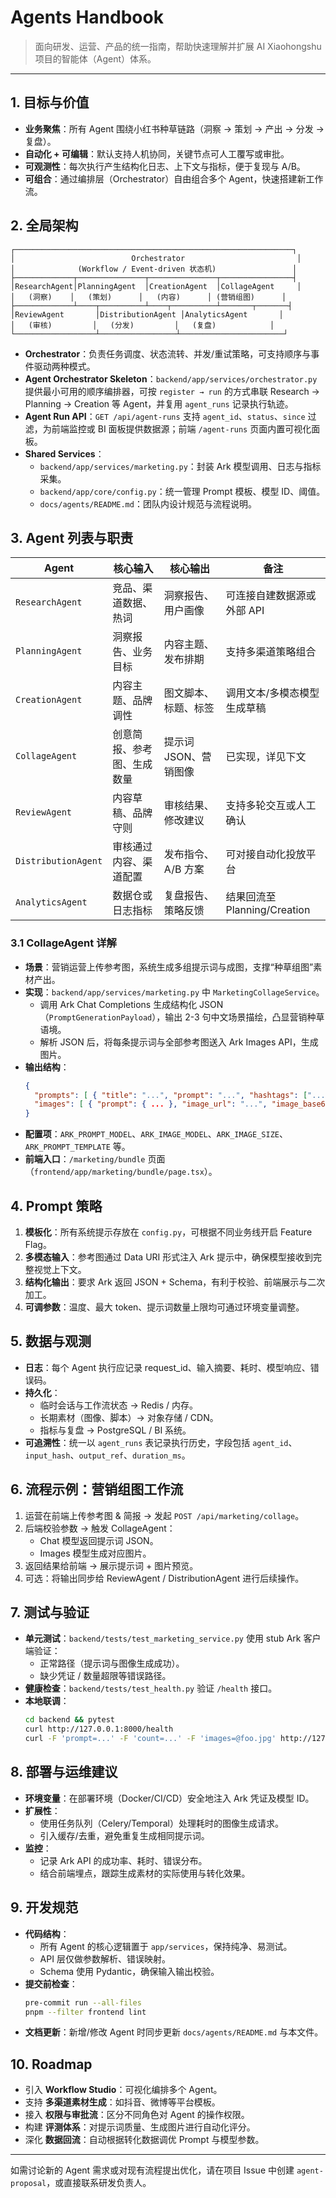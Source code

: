 # Agents Handbook

> 面向研发、运营、产品的统一指南，帮助快速理解并扩展 AI Xiaohongshu 项目的智能体（Agent）体系。

---

## 1. 目标与价值

- **业务聚焦**：所有 Agent 围绕小红书种草链路（洞察 → 策划 → 产出 → 分发 → 复盘）。
- **自动化 + 可编辑**：默认支持人机协同，关键节点可人工覆写或审批。
- **可观测性**：每次执行产生结构化日志、上下文与指标，便于复现与 A/B。
- **可组合**：通过编排层（Orchestrator）自由组合多个 Agent，快速搭建新工作流。

## 2. 全局架构

```
┌──────────────────────────────────────────────────────────────┐
│                          Orchestrator                         │
│              (Workflow / Event-driven 状态机)                 │
├─────────────┬───────────────┬───────────────┬────────────────┤
│ResearchAgent│PlanningAgent  │CreationAgent  │CollageAgent     │
│   (洞察)    │   (策划)      │   (内容)      │ (营销组图)      │
├─────────────┴────┬──────────┴────┬──────────┴───────┬───────┤
│ReviewAgent       │DistributionAgent │AnalyticsAgent       │
│   (审核)         │   (分发)         │   (复盘)            │
└──────────────────┴─────────────────┴───────────────────────┘
```

- **Orchestrator**：负责任务调度、状态流转、并发/重试策略，可支持顺序与事件驱动两种模式。
- **Agent Orchestrator Skeleton**：`backend/app/services/orchestrator.py` 提供最小可用的顺序编排器，可按 `register → run` 的方式串联 Research → Planning → Creation 等 Agent，并复用 `agent_runs` 记录执行轨迹。
- **Agent Run API**：`GET /api/agent-runs` 支持 `agent_id`、`status`、`since` 过滤，为前端监控或 BI 面板提供数据源；前端 `/agent-runs` 页面内置可视化面板。
- **Shared Services**：
  - `backend/app/services/marketing.py`：封装 Ark 模型调用、日志与指标采集。
  - `backend/app/core/config.py`：统一管理 Prompt 模板、模型 ID、阈值。
  - `docs/agents/README.md`：团队内设计规范与流程说明。

## 3. Agent 列表与职责

| Agent | 核心输入 | 核心输出 | 备注 |
| --- | --- | --- | --- |
| `ResearchAgent` | 竞品、渠道数据、热词 | 洞察报告、用户画像 | 可连接自建数据源或外部 API |
| `PlanningAgent` | 洞察报告、业务目标 | 内容主题、发布排期 | 支持多渠道策略组合 |
| `CreationAgent` | 内容主题、品牌调性 | 图文脚本、标题、标签 | 调用文本/多模态模型生成草稿 |
| `CollageAgent` | 创意简报、参考图、生成数量 | 提示词 JSON、营销图像 | 已实现，详见下文 |
| `ReviewAgent` | 内容草稿、品牌守则 | 审核结果、修改建议 | 支持多轮交互或人工确认 |
| `DistributionAgent` | 审核通过内容、渠道配置 | 发布指令、A/B 方案 | 可对接自动化投放平台 |
| `AnalyticsAgent` | 数据仓或日志指标 | 复盘报告、策略反馈 | 结果回流至 Planning/Creation |

### 3.1 CollageAgent 详解

- **场景**：营销运营上传参考图，系统生成多组提示词与成图，支撑“种草组图”素材产出。
- **实现**：`backend/app/services/marketing.py` 中 `MarketingCollageService`。
  - 调用 Ark Chat Completions 生成结构化 JSON（`PromptGenerationPayload`），输出 2-3 句中文场景描绘，凸显营销种草语境。
  - 解析 JSON 后，将每条提示词与全部参考图送入 Ark Images API，生成图片。
- **输出结构**：
  ```json
  {
    "prompts": [ { "title": "...", "prompt": "...", "hashtags": ["..."] } ],
    "images": [ { "prompt": { ... }, "image_url": "...", "image_base64": "..." } ]
  }
  ```
- **配置项**：`ARK_PROMPT_MODEL`、`ARK_IMAGE_MODEL`、`ARK_IMAGE_SIZE`、`ARK_PROMPT_TEMPLATE` 等。
- **前端入口**：`/marketing/bundle` 页面（`frontend/app/marketing/bundle/page.tsx`）。

## 4. Prompt 策略

1. **模板化**：所有系统提示存放在 `config.py`，可根据不同业务线开启 Feature Flag。
2. **多模态输入**：参考图通过 Data URI 形式注入 Ark 提示中，确保模型接收到完整视觉上下文。
3. **结构化输出**：要求 Ark 返回 JSON + Schema，有利于校验、前端展示与二次加工。
4. **可调参数**：温度、最大 token、提示词数量上限均可通过环境变量调整。

## 5. 数据与观测

- **日志**：每个 Agent 执行应记录 request_id、输入摘要、耗时、模型响应、错误码。
- **持久化**：
  - 临时会话与工作流状态 → Redis / 内存。
  - 长期素材（图像、脚本）→ 对象存储 / CDN。
  - 指标与复盘 → PostgreSQL / BI 系统。
- **可追溯性**：统一以 `agent_runs` 表记录执行历史，字段包括 `agent_id`、`input_hash`、`output_ref`、`duration_ms`。

## 6. 流程示例：营销组图工作流

1. 运营在前端上传参考图 & 简报 → 发起 `POST /api/marketing/collage`。
2. 后端校验参数 → 触发 CollageAgent：
   - Chat 模型返回提示词 JSON。
   - Images 模型生成对应图片。
3. 返回结果给前端 → 展示提示词 + 图片预览。
4. 可选：将输出同步给 ReviewAgent / DistributionAgent 进行后续操作。

## 7. 测试与验证

- **单元测试**：`backend/tests/test_marketing_service.py` 使用 stub Ark 客户端验证：
  - 正常路径（提示词与图像生成成功）。
  - 缺少凭证 / 数量超限等错误路径。
- **健康检查**：`backend/tests/test_health.py` 验证 `/health` 接口。
- **本地联调**：
  ```bash
  cd backend && pytest
  curl http://127.0.0.1:8000/health
  curl -F 'prompt=...' -F 'count=...' -F 'images=@foo.jpg' http://127.0.0.1:8000/api/marketing/collage
  ```

## 8. 部署与运维建议

- **环境变量**：在部署环境（Docker/CI/CD）安全地注入 Ark 凭证及模型 ID。
- **扩展性**：
  - 使用任务队列（Celery/Temporal）处理耗时的图像生成请求。
  - 引入缓存/去重，避免重复生成相同提示词。
- **监控**：
  - 记录 Ark API 的成功率、耗时、错误分布。
  - 结合前端埋点，跟踪生成素材的实际使用与转化效果。

## 9. 开发规范

- **代码结构**：
  - 所有 Agent 的核心逻辑置于 `app/services`，保持纯净、易测试。
  - API 层仅做参数解析、错误映射。
  - Schema 使用 Pydantic，确保输入输出校验。
- **提交前检查**：
  ```bash
  pre-commit run --all-files
  pnpm --filter frontend lint
  ```
- **文档更新**：新增/修改 Agent 时同步更新 `docs/agents/README.md` 与本文件。

## 10. Roadmap

- 引入 **Workflow Studio**：可视化编排多个 Agent。
- 支持 **多渠道素材生成**：如抖音、微博等平台模板。
- 接入 **权限与审批流**：区分不同角色对 Agent 的操作权限。
- 构建 **评测体系**：对提示词质量、生成图片进行自动化评分。
- 深化 **数据回流**：自动根据转化数据调优 Prompt 与模型参数。

---

如需讨论新的 Agent 需求或对现有流程提出优化，请在项目 Issue 中创建 `agent-proposal`，或直接联系研发负责人。
